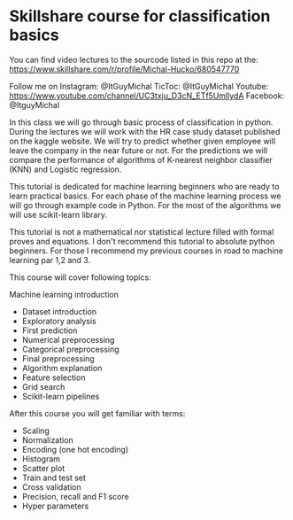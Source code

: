 # Skillshare course for classification basics
You can find video lectures to the sourcode listed in this repo at the: https://www.skillshare.com/r/profile/Michal-Hucko/680547770

Follow me on Instagram: @ItGuyMichal
TicToc: @ItGuyMichal 
Youtube: https://www.youtube.com/channel/UC3txju_D3cN_ETf5UmllydA
Facebook: @ItguyMichal

In this class we will go through basic process of classification in python. During the lectures we will work with the HR case study dataset published on the kaggle website. We will try to predict whether given employee will leave the company in the near future or not. For the predictions we will compare the performance of algorithms of K-nearest neighbor classifier (KNN) and Logistic regression. 

This tutorial is dedicated for machine learning beginners who are ready to learn practical basics. For each phase of the machine learning process we will go through example code in Python. For the most of the algorithms we will use scikit-learn library. 

This tutorial is not a mathematical nor statistical lecture filled with formal proves and equations. I don't recommend this tutorial to absolute python beginners. For those I recommend my previous courses in road to machine learning par 1,2 and 3.

This course will cover following topics:

Machine learning introduction 
- Dataset introduction
- Exploratory analysis
- First prediction 
- Numerical preprocessing 
- Categorical preprocessing
- Final preprocessing 
- Algorithm explanation
- Feature selection
- Grid search 
- Scikit-learn pipelines

After this course you will get familiar with terms: 
- Scaling
- Normalization
- Encoding (one hot encoding)
- Histogram 
- Scatter plot
- Train and test set
- Cross validation
- Precision, recall and F1 score
- Hyper parameters

